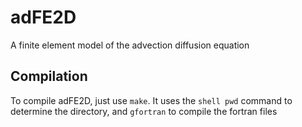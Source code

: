 # adFE2D
A finite element model of the advection diffusion equation

## Compilation
To compile adFE2D, just use `make`. It uses the `shell pwd` command
to determine the directory, and `gfortran` to compile the fortran
files
